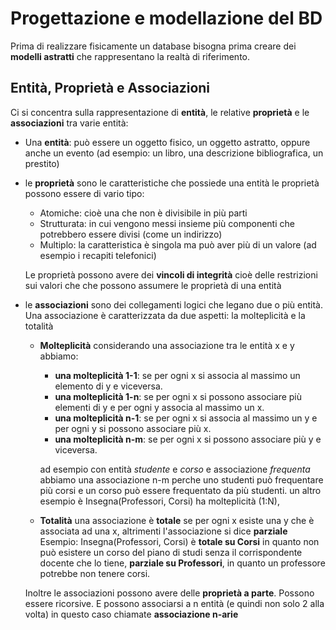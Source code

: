﻿# Progettazione e modellazione del BD

 Prima di realizzare fisicamente un database bisogna prima creare dei **modelli astratti** che rappresentano la realtà di riferimento.

## Entità, Proprietà e Associazioni

Ci si concentra sulla rappresentazione di **entità**, le relative **proprietà** e le **associazioni** tra varie entità:

- Una **entità**: può essere un oggetto fisico, un oggetto astratto, oppure anche un evento (ad esempio: un libro, una descrizione bibliografica, un prestito)
- le **proprietà** sono le caratteristiche che possiede una entità
	le proprietà possono essere di vario tipo:
	- Atomiche: cioè una che non è divisibile in più parti
	- Strutturata: in cui vengono messi insieme più componenti che potrebbero essere divisi (come un indirizzo)
	- Multiplo: la caratteristica è singola ma può aver più di un valore (ad esempio i recapiti telefonici)

	Le proprietà possono avere dei **vincoli di integrità** cioè delle restrizioni sui valori che che possono assumere le proprietà di una entità 
- le **associazioni** sono dei collegamenti logici che legano due o più entità.
	Una associazione è caratterizzata da due aspetti: la molteplicità e la totalità
	- **Molteplicità** considerando una associazione tra le entità x e y abbiamo:
		- **una molteplicità 1-1**: se per ogni x si associa al massimo un elemento di y e viceversa.
		- **una molteplicità 1-n**: se per ogni x si possono associare più elementi di y e per ogni y associa al massimo un x.
		- **una molteplicità n-1**: se per ogni x si associa al massimo un y e per ogni y si possono associare più x.
		- **una molteplicità n-m**: se per ogni x si possono associare più y e viceversa.
	
		ad esempio con entità *studente* e *corso* e associazione *frequenta* abbiamo una associazione n-m perche uno studenti può frequentare più corsi e un corso può essere frequentato da più studenti.
un altro esempio è Insegna(Professori, Corsi) ha molteplicità (1:N),
	- **Totalità** una associazione è **totale** se per ogni x esiste una y che è associata ad una x, altrimenti l'associazione si dice **parziale**
	Esempio: Insegna(Professori, Corsi) è **totale su Corsi** in quanto non può esistere un corso del piano di studi senza il corrispondente docente che lo tiene, **parziale su Professori**, in quanto un professore potrebbe non tenere corsi.

	Inoltre le associazioni possono avere delle **proprietà a parte**. Possono essere ricorsive. E possono associarsi a n entità (e quindi non solo 2 alla volta) in questo caso chiamate **associazione n-arie**



